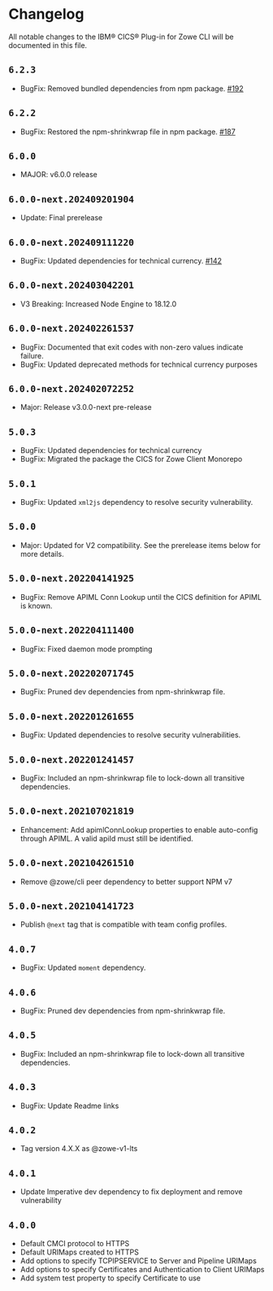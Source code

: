 # Changelog

All notable changes to the IBM® CICS® Plug-in for Zowe CLI will be documented in this file.

## `6.2.3`

- BugFix: Removed bundled dependencies from npm package. [#192](https://github.com/zowe/cics-for-zowe-client/pull/192)

## `6.2.2`

- BugFix: Restored the npm-shrinkwrap file in npm package. [#187](https://github.com/zowe/cics-for-zowe-client/pull/187)

## `6.0.0`

- MAJOR: v6.0.0 release

## `6.0.0-next.202409201904`

- Update: Final prerelease

## `6.0.0-next.202409111220`

- BugFix: Updated dependencies for technical currency. [#142](https://github.com/zowe/cics-for-zowe-client/pull/142)

## `6.0.0-next.202403042201`

- V3 Breaking: Increased Node Engine to 18.12.0

## `6.0.0-next.202402261537`

- BugFix: Documented that exit codes with non-zero values indicate failure.
- BugFix: Updated deprecated methods for technical currency purposes

## `6.0.0-next.202402072252`

- Major: Release v3.0.0-next pre-release

## `5.0.3`

- BugFix: Updated dependencies for technical currency
- BugFix: Migrated the package the CICS for Zowe Client Monorepo

## `5.0.1`

- BugFix: Updated `xml2js` dependency to resolve security vulnerability.

## `5.0.0`

- Major: Updated for V2 compatibility. See the prerelease items below for more details.

## `5.0.0-next.202204141925`

- BugFix: Remove APIML Conn Lookup until the CICS definition for APIML is known.

## `5.0.0-next.202204111400`

- BugFix: Fixed daemon mode prompting

## `5.0.0-next.202202071745`

- BugFix: Pruned dev dependencies from npm-shrinkwrap file.

## `5.0.0-next.202201261655`

- BugFix: Updated dependencies to resolve security vulnerabilities.

## `5.0.0-next.202201241457`

- BugFix: Included an npm-shrinkwrap file to lock-down all transitive dependencies.

## `5.0.0-next.202107021819`

- Enhancement: Add apimlConnLookup properties to enable auto-config through APIML. A valid apiId must still be identified.

## `5.0.0-next.202104261510`

- Remove @zowe/cli peer dependency to better support NPM v7

## `5.0.0-next.202104141723`

- Publish `@next` tag that is compatible with team config profiles.

## `4.0.7`

- BugFix: Updated `moment` dependency.

## `4.0.6`

- BugFix: Pruned dev dependencies from npm-shrinkwrap file.

## `4.0.5`

- BugFix: Included an npm-shrinkwrap file to lock-down all transitive dependencies.

## `4.0.3`

- BugFix: Update Readme links

## `4.0.2`

- Tag version 4.X.X as @zowe-v1-lts

## `4.0.1`

- Update Imperative dev dependency to fix deployment and remove vulnerability

## `4.0.0`

- Default CMCI protocol to HTTPS
- Default URIMaps created to HTTPS
- Add options to specify TCPIPSERVICE to Server and Pipeline URIMaps
- Add options to specify Certificates and Authentication to Client URIMaps
- Add system test property to specify Certificate to use
